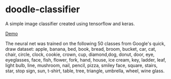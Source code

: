 # doodle-classifier
A simple image classifier created using tensorflow and keras.

[Demo](https://raymond-van.github.io/doodle-classifier/index)

The neural net was trained on the following 50 classes from Google's quick, draw dataset: 
apple, banana, bed, book, bread, broom, bucket, car, cat, chair, circle, clock, cookie, crown, cup, diamond,dog, donut, door, eye, eyeglasses, face, fish, flower, fork, hand, house, ice cream, key, ladder, leaf, light bulb, line, mushroom, nail, pencil, pizza, smiley face, square, stairs, star, stop sign, sun, t-shirt, table, tree, triangle, umbrella, wheel, wine glass.